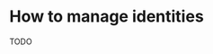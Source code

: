 
# How to manage identities

TODO

<!--
+ basics
+ links to all CLI commands
identities: list all identities
identity: show details for a single named identity
add-identities: add one or more new identities
update-identities: update one or more existing identities (--replace for replace operation)
remove-identities: remove one or more identities
+ Maybe an explicit mention of "pebble run --identities <file>"
-->
